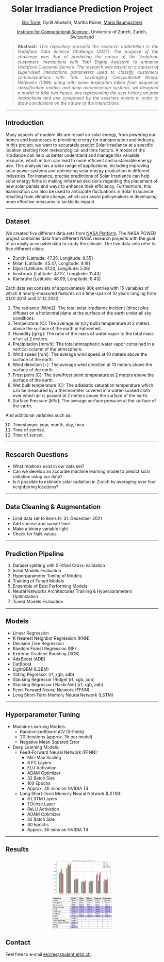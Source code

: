 <h1 align="center">
Solar Irradiance Prediction Project</h1>

<div align="center">
  <a href="https://www.linkedin.com/in/eliatorre/">Elia Torre</a>,
  <a> Cyrill Albrecht</a>,
  <a> Martha Rösler</a>,
  <a href="https://www.linkedin.com/in/mario-baumgartner-101ba2168/"> Mario Baumgartner</a>
  <p><a href="https://www.ics.uzh.ch/en/">Institute for Computational Science </a>, University of Zurich, Zurich, Switzerland</p>
</div>

>**<p align="justify"> Abstract:** *This repository presents the research undertaken in the Vodafone Data Science Challenge (2021). The purpose of the challenge was that of predicting the nature of the Vodafone customers interactions with Tobi Digital Assistant to enhance Vodafone Customer Service. The research was based on a dataset of supervised interactions parameters used to classify customers communications with Tobi. Leveraging Convolutional Neural Networks (CNN) along with some inspiration taken from sequence classification models and deep recommender systems, we designed a model to take two inputs, one representing the user history on past interactions and one composed by the sessions events in order to draw conclusions on the nature of the interactions.*

<hr/>

## Introduction 
Many aspects of modern life are reliant on solar energy, from powering our homes and businesses to providing energy for transportation and industry. In this project, we want to accurately predict Solar Irradiance at a specific location starting from meteorological and time factors. A model of the Irradiance can help us better understand and manage this valuable resource, which in turn can lead to more efficient and sustainable energy use. This analysis has a wide range of applications, including improving solar power systems and optimizing solar energy production in different industries. For instance, precise predictions of Solar Irradiance can help solar energy firms in making informed decisions regarding the placement of new solar panels and ways to enhance their efficiency. Furthermore, this examination can also be used to anticipate fluctuations in Solar Irradiance resulting from climate change, which can assist policymakers in developing more effective measures to tackle its impact.

<hr/>

## Dataset
We created five different data sets from [NASA Platform](https://power.larc.nasa.gov/data-access-viewer/). The NASA POWER project combines data from different NASA research projects with the goal of an easily accessible data to study the climate. The five data sets refer to five different cities:
- Zurich [Latitude: 47.35, Longitude: 8.55]
- Milan [Latitude: 45.47, Longitude: 9.18]
- Dijon [Latitude: 47.32, Longitude: 5.06]
- Innsbruck [Latitude: 47.27, Longitude: 11.43]
- Karlsruhe [Latitude: 48.99, Longitude: 8.43]

Each data set consists of approximately 80k entries with 15 variables of which 9 hourly-measured features on a time-span of 10 years ranging from 01.01.2013 until 31.12.2022:
1. The radiance [W/m2]: The total solar irradiance incident (direct plus diffuse) on a horizontal plane at the surface of the earth under all sky conditions.
2. Temperature [C]: The average air (dry bulb) temperature at 2 meters above the surface of the earth in Fahrenheit.
3. Humidity [g/kg]: The ratio of the mass of water vapor to the total mass of air at 2 meters.
4. Precipitation [mm/h]: The total atmospheric water vapor contained in a vertical column of the atmosphere.
5. Wind speed [m/s]: The average wind speed at 10 meters above the surface of the earth.
6. Wind direction [◦]: The average wind direction at 10 meters above the surface of the earth.
7. Frost point [C]: The dew/frost point temperature at 2 meters above the surface of the earth.
8. Wet bulb temperature [C]: The adiabatic saturation temperature which can be measured by a thermometer covered in a water-soaked cloth over which air is passed at 2 meters above the surface of the earth.
9. Surface Pressure [kPa]: The average surface pressure at the surface of the earth.

And additional variables such as:

10. Timestamps: year, month, day, hour.
11. Time of sunrise.
12. Time of sunset.

<hr/>

## Research Questions
- What relations exist in our data set?
- Can we develop an accurate machine learning model to predict solar radiation using our data?
- Is it possible to estimate solar radiation in Zurich by averaging over four neighboring locations?

<hr/>

## Data Cleaning & Augmentation
- Limit data set to items till 31. December 2021
- Add sunrise and sunset time
- Make a binary variable light
- Check for NaN values

<hr/>

## Prediction Pipeline
1. Dataset splitting with 5-Kfold Cross-Validation
2. Initial Models Evaluation
3. Hyperparameter Tuning of Models
4. Training of Tuned Models
5. Ensemble of Best Performing Models
6. Neural Networks Architectures Training & Hyperparameters Optimization
7. Tuned Models Evaluation

<hr/>

## Models
- Linear Regression
- K-Nearest Neighbor Regression (KNN)
- Decision Tree Regression
- Random Forest Regression (RF)
- Extreme Gradient Boosting (XGB)
- AdaBoost (ADB)
- CatBoost
- LightGBM (LGBM)
- Voting Regressor (rf, xgb, adb)
- Stacking Regressor (Ridge) (rf, xgb, adb)
- Stacking Regressor (ElasticNet) (rf, xgb, adb)
- Feed-Forward Neural Network (FFNN)
- Long Short-Term Memory Neural Network (LSTM)

<hr/>

## Hyperparameter Tuning
- Machine Learning Models:
  - RandomizedSearchCV (5-Folds)
  - 20 Iterations (approx. 3h per model)
  - Negative Mean Squared Error
- Deep Learning Models:
  - Feed-Forward Neural Network (FFNN):
    - Min-Max Scaling
    - 6 FC Layers
    - ELU Activation
    - ADAM Optimizer
    - 32 Batch Size
    - 100 Epochs
    - Approx. 40 mins on NVIDIA T4
  - Long Short-Term Memory Neural Network (LSTM):
    - 6 LSTM Layers
    - 1 Dense Layer
    - ReLU Activation
    - ADAM Optimizer
    - 32 Batch Size
    - 40 Epochs
    - Approx. 30 mins on NVIDIA T4
   
<hr/>

## Results
<div align="center">
<img src="img/results_hist.png" alt="Results Histogram" width="40%">
</div>

<div align="center">
<img src="img/results_table.png" alt="Results Table" width="40%">
</div>

## Contact
Feel free to e-mail etorre@student.ethz.ch.
